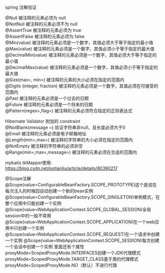 spring 注解验证

@Null   被注释的元素必须为 null  
@NotNull    被注释的元素必须不为 null  
@AssertTrue     被注释的元素必须为 true  
@AssertFalse    被注释的元素必须为 false  
@Min(value)     被注释的元素必须是一个数字，其值必须大于等于指定的最小值  
@Max(value)     被注释的元素必须是一个数字，其值必须小于等于指定的最大值  
@DecimalMin(value)  被注释的元素必须是一个数字，其值必须大于等于指定的最小值  
@DecimalMax(value)  被注释的元素必须是一个数字，其值必须小于等于指定的最大值  
@Size(max=, min=)   被注释的元素的大小必须在指定的范围内  
@Digits (integer, fraction)     被注释的元素必须是一个数字，其值必须在可接受的范围内  
@Past   被注释的元素必须是一个过去的日期  
@Future     被注释的元素必须是一个将来的日期  
@Pattern(regex=,flag=)  被注释的元素必须符合指定的正则表达式  

Hibernate Validator 附加的 constraint  
@NotBlank(message =)   验证字符串非null，且长度必须大于0  
@Email  被注释的元素必须是电子邮箱地址  
@Length(min=,max=)  被注释的字符串的大小必须在指定的范围内  
@NotEmpty   被注释的字符串的必须非空  
@Range(min=,max=,message=)  被注释的元素必须在合适的范围内

mybatis tkMapper使用:
https://blog.csdn.net/potianliu/article/details/80390217

@Scope注解
@Scope(value=ConfigurableBeanFactory.SCOPE_PROTOTYPE)这个是说在每次注入的时候回自动创建一个新的bean实例
@Scope(value=ConfigurableBeanFactory.SCOPE_SINGLETON)单例模式，在整个应用中只能创建一个实例
@Scope(value=WebApplicationContext.SCOPE_GLOBAL_SESSION)全局session中的一般不常用
@Scope(value=WebApplicationContext.SCOPE_APPLICATION)在一个web应用中只创建一个实例
@Scope(value=WebApplicationContext.SCOPE_REQUEST)在一个请求中创建一个实例
@Scope(value=WebApplicationContext.SCOPE_SESSION)每次创建一个会话中创建一个实例
里面还有个属性
proxyMode=ScopedProxyMode.INTERFACES创建一个JDK代理模式
proxyMode=ScopedProxyMode.TARGET_CLASS基于类的代理模式
proxyMode=ScopedProxyMode.NO（默认）不进行代理